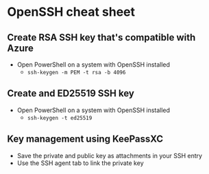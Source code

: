 # OpenSSH cheat sheet

## Create RSA SSH key that's compatible with Azure

* Open PowerShell on a system with OpenSSH installed
  * `ssh-keygen -m PEM -t rsa -b 4096`

## Create and ED25519 SSH key

* Open PowerShell on a system with OpenSSH installed
  * `ssh-keygen -t ed25519`

## Key management using KeePassXC

* Save the private and public key as attachments in your SSH entry
* Use the SSH agent tab to link the private key